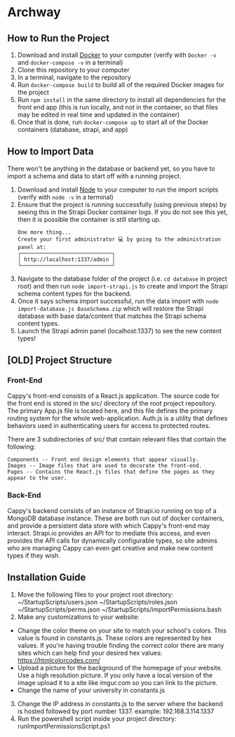 # Archway

## How to Run the Project

1. Download and install [Docker](https://www.docker.com/products/docker-desktop) to your computer (verify with `Docker -v` and `docker-compose -v` in a terminal)
1. Clone this repository to your computer
1. In a terminal, navigate to the repository
1. Run `docker-compose build` to build all of the required Docker images for the project
1. Run `npm install` in the same directory to install all dependencies for the front end app (this is run locally, and not in the container, so that files may be edited in real time and updated in the container)
1. Once that is done, run `docker-compose up` to start all of the Docker containers (database, strapi, and app)

## How to Import Data

There won't be anything in the database or backend yet, so you have to import a schema and data to start off with a running project.

1. Download and install [Node](https://nodejs.org/en/download/) to your computer to run the import scripts (verify with `node -v` in a terminal)
1. Ensure that the project is running successfully (using previous steps) by seeing this in the Strapi Docker container logs. If you do not see this yet, then it is possible the container is still starting up.
    ```
    One more thing... 
    Create your first administrator 💻 by going to the administration panel at: 
    ┌─────────────────────────────┐
    │ http://localhost:1337/admin │
    └─────────────────────────────┘
    ```
1. Navigate to the database folder of the project (i.e. `cd database` in project root) and then run `node import-strapi.js` to create and import the Strapi schema content types for the backend.
1. Once it says schema import successful, run the data import with `node import-database.js BaseSchema.zip` which will restore the Strapi database with base data/content that matches the Strapi schema content types.
1. Launch the Strapi admin panel (localhost:1337) to see the new content types!

## [OLD] Project Structure

### Front-End

Cappy's front-end consists of a React.js application.  The source code for the front end is stored in the src/ directory of the root project repository.  The primary App.js file is located here, and this file defines the primary routing system for the whole web-application.  Auth.js is a utility that defines behaviors used in authenticating users for access to protected routes.

There are 3 subdirectories of src/ that contain relevant files that contain the following:

    Components -- Front end design elements that appear visually.
    Images -- Image files that are used to decorate the front-end.
    Pages -- Contains the React.js files that define the pages as they appear to the user.
             
### Back-End

Cappy's backend consists of an instance of Strapi.io running on top of a MongoDB database instance.  These are both run out of docker containers, and provide a persistent data store with which Cappy's front-end may interact.  Strapi.io provides an API for to mediate this access, and even provides the API calls for dynamically configurable types, so site admins who are managing Cappy can even get creative and make new content types if they wish.

## Installation Guide

1. Move the following files to your project root directory: ~/StartupScripts/users.json ~/StartupScripts/roles.json ~/StartupScripts/perms.json ~/StartupScripts/importPermissions.bash
2. Make any customizations to your website:

* Change the color theme on your site to match your school's colors. This value is found in constants.js. These colors are represented by hex values. If you're having trouble finding the correct color there are many sites which can help find your desired hex values: https://htmlcolorcodes.com/
* Upload a picture for the background of the homepage of your website. Use a high resolution picture. If you only have a local version of the image upload it to a site like imgur.com so you can link to the picture.
* Change the name of your university in constants.js
3. Change the IP address in constants.js to the server where the backend is hosted followed by port number 1337. example: 192.168.3.114.1337
4. Run the powershell script inside your project directory: runImportPermissionsScript.ps1
